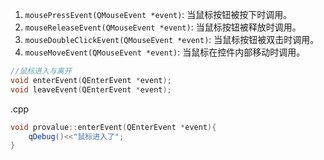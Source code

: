 1. `mousePressEvent(QMouseEvent *event)`: 当鼠标按钮被按下时调用。
2. `mouseReleaseEvent(QMouseEvent *event)`: 当鼠标按钮被释放时调用。
3. `mouseDoubleClickEvent(QMouseEvent *event)`: 当鼠标按钮被双击时调用。
4. `mouseMoveEvent(QMouseEvent *event)`: 当鼠标在控件内部移动时调用。
```C++
//鼠标进入与离开
void enterEvent(QEnterEvent *event);
void leaveEvent(QEnterEvent *event);
```
.cpp
```C++
void provalue::enterEvent(QEnterEvent *event){
    qDebug()<<"鼠标进入了";
}

```